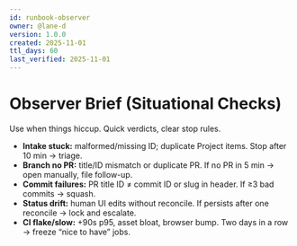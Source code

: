 ```yaml
---
id: runbook-observer
owner: @lane-d
version: 1.0.0
created: 2025-11-01
ttl_days: 60
last_verified: 2025-11-01
---
```


# Observer Brief (Situational Checks)

Use when things hiccup. Quick verdicts, clear stop rules.

- **Intake stuck:** malformed/missing ID; duplicate Project items. Stop after 10 min → triage.
- **Branch no PR:** title/ID mismatch or duplicate PR. If no PR in 5 min → open manually, file follow-up.
- **Commit failures:** PR title ID ≠ commit ID or slug in header. If ≥3 bad commits → squash.
- **Status drift:** human UI edits without reconcile. If persists after one reconcile → lock and escalate.
- **CI flake/slow:** +90s p95, asset bloat, browser bump. Two days in a row → freeze “nice to have” jobs.
